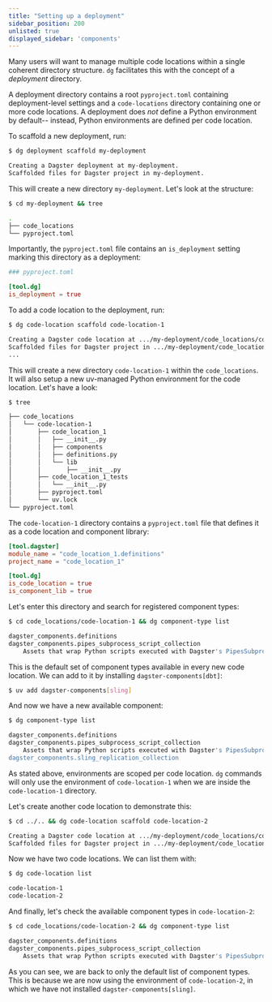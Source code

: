 ```yaml
---
title: "Setting up a deployment"
sidebar_position: 200
unlisted: true
displayed_sidebar: 'components'
---
```


Many users will want to manage multiple code locations within a single coherent
directory structure. `dg` facilitates this with the concept of a _deployment_
directory.

A deployment directory contains a root `pyproject.toml` containing
deployment-level settings and a `code-locations` directory containing one or
more code locations. A deployment does _not_ define a Python environment by
default-- instead, Python environments are defined per code location.

To scaffold a new deployment, run:

```bash
$ dg deployment scaffold my-deployment

Creating a Dagster deployment at my-deployment.
Scaffolded files for Dagster project in my-deployment.
```

This will create a new directory `my-deployment`. Let's look at the structure:

```bash
$ cd my-deployment && tree

.
├── code_locations
└── pyproject.toml
```

Importantly, the `pyproject.toml` file contains an `is_deployment` setting
marking this directory as a deployment:

```toml
### pyproject.toml

[tool.dg]
is_deployment = true
```

To add a code location to the deployment, run:

```bash
$ dg code-location scaffold code-location-1

Creating a Dagster code location at .../my-deployment/code_locations/code-location-1.
Scaffolded files for Dagster project in .../my-deployment/code_locations/code-location-1.
...
```

This will create a new directory `code-location-1` within the `code_locations`.
It will also setup a new uv-managed Python environment for the code location. Let's have a look:

```bash
$ tree

├── code_locations
│   └── code-location-1
│       ├── code_location_1
│       │   ├── __init__.py
│       │   ├── components
│       │   ├── definitions.py
│       │   └── lib
│       │       ├── __init__.py
│       ├── code_location_1_tests
│       │   └── __init__.py
│       ├── pyproject.toml
│       └── uv.lock
└── pyproject.toml
```

The `code-location-1` directory contains a `pyproject.toml` file that defines
it as a code location and component library:

```toml
[tool.dagster]
module_name = "code_location_1.definitions"
project_name = "code_location_1"

[tool.dg]
is_code_location = true
is_component_lib = true
```

Let's enter this directory and search for registered component types:

```bash
$ cd code_locations/code-location-1 && dg component-type list

dagster_components.definitions
dagster_components.pipes_subprocess_script_collection
    Assets that wrap Python scripts executed with Dagster's PipesSubprocessClient.
```

This is the default set of component types available in every new code
location. We can add to it by installing `dagster-components[dbt]`:

```bash
$ uv add dagster-components[sling]
```

And now we have a new available component:

```bash
$ dg component-type list

dagster_components.definitions
dagster_components.pipes_subprocess_script_collection
    Assets that wrap Python scripts executed with Dagster's PipesSubprocessClient.
dagster_components.sling_replication_collection
```

As stated above, environments are scoped per code location.  `dg` commands will
only use the environment of `code-location-1` when we are inside the
`code-location-1` directory.

Let's create another code location to demonstrate this:

```bash
$ cd ../.. && dg code-location scaffold code-location-2

Creating a Dagster code location at .../my-deployment/code_locations/code-location-2.
Scaffolded files for Dagster project in .../my-deployment/code_locations/code-location-2.
```

Now we have two code locations. We can list them with:

```bash
$ dg code-location list

code-location-1
code-location-2
```

And finally, let's check the available component types in `code-location-2`:

```bash
$ cd code_locations/code-location-2 && dg component-type list

dagster_components.definitions
dagster_components.pipes_subprocess_script_collection
    Assets that wrap Python scripts executed with Dagster's PipesSubprocessClient.
```

As you can see, we are back to only the default list of component types. This
is because we are now using the environment of `code-location-2`, in which we
have not installed `dagster-components[sling]`.
